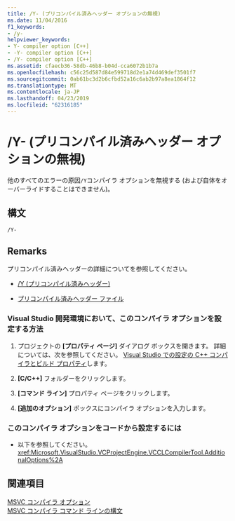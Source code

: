 ```yaml
---
title: /Y- (プリコンパイル済みヘッダー オプションの無視)
ms.date: 11/04/2016
f1_keywords:
- /y-
helpviewer_keywords:
- Y- compiler option [C++]
- -Y- compiler option [C++]
- /Y- compiler option [C++]
ms.assetid: cfaecb36-58db-46b8-b04d-cca6072b1b7a
ms.openlocfilehash: c56c25d587d84e599718d2e1a74d469def3501f7
ms.sourcegitcommit: 0ab61bc3d2b6cfbd52a16c6ab2b97a8ea1864f12
ms.translationtype: MT
ms.contentlocale: ja-JP
ms.lasthandoff: 04/23/2019
ms.locfileid: "62316185"
---
```

# <a name="y--ignore-precompiled-header-options"></a>/Y- (プリコンパイル済みヘッダー オプションの無視)

他のすべてのエラーの原因`/Y`コンパイラ オプションを無視する (および自体をオーバーライドすることはできません)。

## <a name="syntax"></a>構文

```
/Y-
```

## <a name="remarks"></a>Remarks

プリコンパイル済みヘッダーの詳細についてを参照してください。

- [/Y (プリコンパイル済みヘッダー)](y-precompiled-headers.md)

- [プリコンパイル済みヘッダー ファイル](../creating-precompiled-header-files.md)

### <a name="to-set-this-compiler-option-in-the-visual-studio-development-environment"></a>Visual Studio 開発環境において、このコンパイラ オプションを設定する方法

1. プロジェクトの **[プロパティ ページ]** ダイアログ ボックスを開きます。 詳細については、次を参照してください。 [Visual Studio での設定の C++ コンパイラとビルド プロパティ](../working-with-project-properties.md)します。

1. **[C/C++]** フォルダーをクリックします。

1. **[コマンド ライン]** プロパティ ページをクリックします。

1. **[追加のオプション]** ボックスにコンパイラ オプションを入力します。

### <a name="to-set-this-compiler-option-programmatically"></a>このコンパイラ オプションをコードから設定するには

- 以下を参照してください。<xref:Microsoft.VisualStudio.VCProjectEngine.VCCLCompilerTool.AdditionalOptions%2A>

## <a name="see-also"></a>関連項目

[MSVC コンパイラ オプション](compiler-options.md)<br/>
[MSVC コンパイラ コマンド ラインの構文](compiler-command-line-syntax.md)

